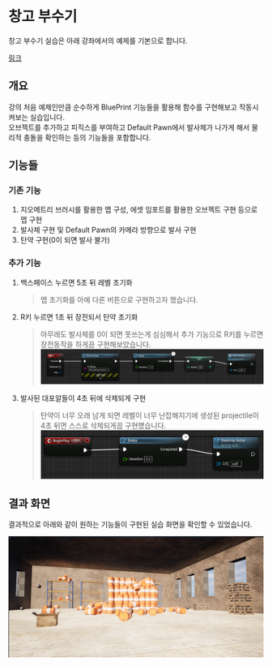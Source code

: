# 창고 부수기

창고 부수기 실습은 아래 강좌에서의 예제를 기본으로 합니다.

[링크](https://www.udemy.com/course/unrealcourse-korean/)

## 개요

강의 처음 예제인만큼 순수하게 BluePrint 기능들을 활용해 함수를 구현해보고 작동시켜보는 실습입니다.<br>
오브젝트를 추가하고 피직스를 부여하고 Default Pawn에서 발사체가 나가게 해서 물리적 충돌을 확인하는 등의 기능들을 포함합니다.

## 기능들

### 기존 기능

1. 지오메트리 브러시를 활용한 맵 구성, 에셋 임포트를 활용한 오브젝트 구현 등으로 맵 구현
2. 발사체 구현 및 Default Pawn의 카메라 방향으로 발사 구현
3. 탄약 구현(0이 되면 발사 불가)

### 추가 기능

1. 백스페이스 누르면 5초 뒤 레벨 초기화

   > 맵 초기화를 아예 다른 버튼으로 구현하고자 했습니다.

2. R키 누르면 1초 뒤 장전되서 탄약 초기화

   > 아무래도 발사체를 0이 되면 못쓰는게 심심해서 추가 기능으로 R키를 누르면 장전동작을 하게끔 구현해보았습니다.
   > ![2](/Assets/Images/Unreal/실습/창고%20부수기/2.png)

3. 발사된 대포알들이 4초 뒤에 삭제되게 구현
   > 탄약이 너무 오래 남게 되면 레벨이 너무 난잡해지기에 생성된 projectile이 4초 뒤면 스스로 삭제되게끔 구현헀습니다.
   > ![3](/Assets/Images/Unreal/실습/창고%20부수기/3.png)

## 결과 화면

결과적으로 아래와 같이 원하는 기능들이 구현된 실습 화면을 확인할 수 있었습니다.

![1](/Assets/Images/Unreal/실습/창고%20부수기/1.png)
